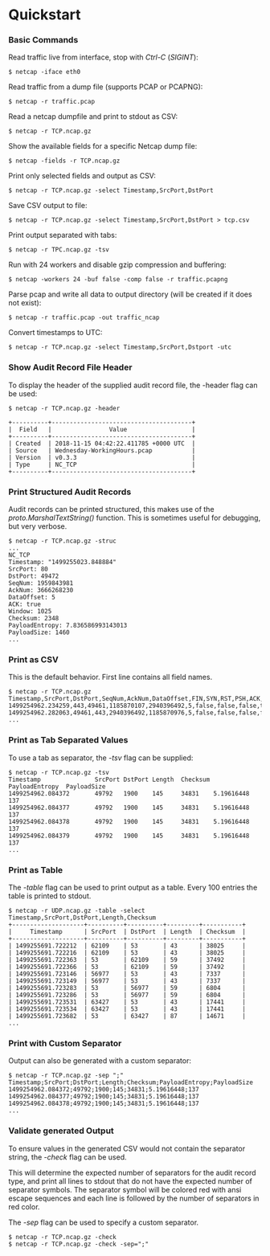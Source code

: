 # Quickstart

### Basic Commands

Read traffic live from interface, stop with _Ctrl-C_ \(_SIGINT_\):

```text
$ netcap -iface eth0
```

Read traffic from a dump file \(supports PCAP or PCAPNG\):

```text
$ netcap -r traffic.pcap
```

Read a netcap dumpfile and print to stdout as CSV:

```text
$ netcap -r TCP.ncap.gz
```

Show the available fields for a specific Netcap dump file:

```text
$ netcap -fields -r TCP.ncap.gz
```

Print only selected fields and output as CSV:

```text
$ netcap -r TCP.ncap.gz -select Timestamp,SrcPort,DstPort
```

Save CSV output to file:

```text
$ netcap -r TCP.ncap.gz -select Timestamp,SrcPort,DstPort > tcp.csv
```

Print output separated with tabs:

```text
$ netcap -r TPC.ncap.gz -tsv
```

Run with 24 workers and disable gzip compression and buffering:

```text
$ netcap -workers 24 -buf false -comp false -r traffic.pcapng
```

Parse pcap and write all data to output directory \(will be created if it does not exist\):

```text
$ netcap -r traffic.pcap -out traffic_ncap
```

Convert timestamps to UTC:

```text
$ netcap -r TCP.ncap.gz -select Timestamp,SrcPort,Dstport -utc
```

### Show Audit Record File Header

To display the header of the supplied audit record file, the -header flag can be used:

```text
$ netcap -r TCP.ncap.gz -header

+----------+---------------------------------------+
|  Field   |                Value                  |
+----------+---------------------------------------+
| Created  | 2018-11-15 04:42:22.411785 +0000 UTC  |
| Source   | Wednesday-WorkingHours.pcap           |
| Version  | v0.3.3                                |
| Type     | NC_TCP                                |
+----------+---------------------------------------+
```

### Print Structured Audit Records

Audit records can be printed structured, this makes use of the _proto.MarshalTextString\(\)_ function. This is sometimes useful for debugging, but very verbose.

```text
$ netcap -r TCP.ncap.gz -struc
...
NC_TCP
Timestamp: "1499255023.848884"
SrcPort: 80
DstPort: 49472
SeqNum: 1959843981
AckNum: 3666268230
DataOffset: 5
ACK: true
Window: 1025
Checksum: 2348
PayloadEntropy: 7.836586993143013
PayloadSize: 1460
...
```

### Print as CSV

This is the default behavior. First line contains all field names.

```text
$ netcap -r TCP.ncap.gz
Timestamp,SrcPort,DstPort,SeqNum,AckNum,DataOffset,FIN,SYN,RST,PSH,ACK,URG,...
1499254962.234259,443,49461,1185870107,2940396492,5,false,false,false,true,true,false,...
1499254962.282063,49461,443,2940396492,1185870976,5,false,false,false,false,true,false,...
...
```

### Print as Tab Separated Values

To use a tab as separator, the _-tsv_ flag can be supplied:

```text
$ netcap -r TCP.ncap.gz -tsv
Timestamp               SrcPort DstPort Length  Checksum PayloadEntropy  PayloadSize
1499254962.084372       49792   1900    145     34831    5.19616448      137
1499254962.084377       49792   1900    145     34831    5.19616448      137
1499254962.084378       49792   1900    145     34831    5.19616448      137
1499254962.084379       49792   1900    145     34831    5.19616448      137
...
```

### Print as Table

The _-table_ flag can be used to print output as a table. Every 100 entries the table is printed to stdout.

```text
$ netcap -r UDP.ncap.gz -table -select Timestamp,SrcPort,DstPort,Length,Checksum
+--------------------+----------+----------+---------+-----------+
|     Timestamp      | SrcPort  | DstPort  | Length  | Checksum  |
+--------------------+----------+----------+---------+-----------+
| 1499255691.722212  | 62109    | 53       | 43      | 38025     |
| 1499255691.722216  | 62109    | 53       | 43      | 38025     |
| 1499255691.722363  | 53       | 62109    | 59      | 37492     |
| 1499255691.722366  | 53       | 62109    | 59      | 37492     |
| 1499255691.723146  | 56977    | 53       | 43      | 7337      |
| 1499255691.723149  | 56977    | 53       | 43      | 7337      |
| 1499255691.723283  | 53       | 56977    | 59      | 6804      |
| 1499255691.723286  | 53       | 56977    | 59      | 6804      |
| 1499255691.723531  | 63427    | 53       | 43      | 17441     |
| 1499255691.723534  | 63427    | 53       | 43      | 17441     |
| 1499255691.723682  | 53       | 63427    | 87      | 14671     |
...
```

### Print with Custom Separator

Output can also be generated with a custom separator:

```text
$ netcap -r TCP.ncap.gz -sep ";"
Timestamp;SrcPort;DstPort;Length;Checksum;PayloadEntropy;PayloadSize
1499254962.084372;49792;1900;145;34831;5.19616448;137
1499254962.084377;49792;1900;145;34831;5.19616448;137
1499254962.084378;49792;1900;145;34831;5.19616448;137
...
```

### Validate generated Output

To ensure values in the generated CSV would not contain the separator string, the _-check_ flag can be used.

This will determine the expected number of separators for the audit record type, and print all lines to stdout that do not have the expected number of separator symbols. The separator symbol will be colored red with ansi escape sequences and each line is followed by the number of separators in red color.

The _-sep_ flag can be used to specify a custom separator.

```text
$ netcap -r TCP.ncap.gz -check
$ netcap -r TCP.ncap.gz -check -sep=";"
```

